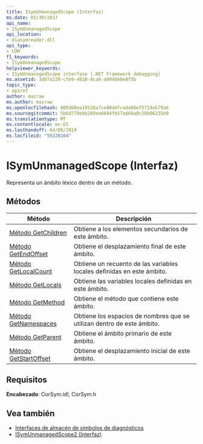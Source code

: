 ```yaml
---
title: ISymUnmanagedScope (Interfaz)
ms.date: 03/30/2017
api_name:
- ISymUnmanagedScope
api_location:
- diasymreader.dll
api_type:
- COM
f1_keywords:
- ISymUnmanagedScope
helpviewer_keywords:
- ISymUnmanagedScope interface [.NET Framework debugging]
ms.assetid: 3db7a220-cfe9-4810-8ca8-a094bb8e0f5b
topic_type:
- apiref
author: mairaw
ms.author: mairaw
ms.openlocfilehash: 809368ea19528a7ce00d4fcada06ef5724eb79a6
ms.sourcegitcommit: 5b6d778ebb269ee6684fb57ad69a8c28b06235b9
ms.translationtype: MT
ms.contentlocale: es-ES
ms.lasthandoff: 04/08/2019
ms.locfileid: "59228164"
---
```

# <a name="isymunmanagedscope-interface"></a>ISymUnmanagedScope (Interfaz)
Representa un ámbito léxico dentro de un método.  
  
## <a name="methods"></a>Métodos  
  
|Método|Descripción|  
|------------|-----------------|  
|[Método GetChildren](../../../../docs/framework/unmanaged-api/diagnostics/isymunmanagedscope-getchildren-method.md)|Obtiene a los elementos secundarios de este ámbito.|  
|[Método GetEndOffset](../../../../docs/framework/unmanaged-api/diagnostics/isymunmanagedscope-getendoffset-method.md)|Obtiene el desplazamiento final de este ámbito.|  
|[Método GetLocalCount](../../../../docs/framework/unmanaged-api/diagnostics/isymunmanagedscope-getlocalcount-method.md)|Obtiene un recuento de las variables locales definidas en este ámbito.|  
|[Método GetLocals](../../../../docs/framework/unmanaged-api/diagnostics/isymunmanagedscope-getlocals-method.md)|Obtiene las variables locales definidas en este ámbito.|  
|[Método GetMethod](../../../../docs/framework/unmanaged-api/diagnostics/isymunmanagedscope-getmethod-method.md)|Obtiene el método que contiene este ámbito.|  
|[Método GetNamespaces](../../../../docs/framework/unmanaged-api/diagnostics/isymunmanagedscope-getnamespaces-method.md)|Obtiene los espacios de nombres que se utilizan dentro de este ámbito.|  
|[Método GetParent](../../../../docs/framework/unmanaged-api/diagnostics/isymunmanagedscope-getparent-method.md)|Obtiene el ámbito primario de este ámbito.|  
|[Método GetStartOffset](../../../../docs/framework/unmanaged-api/diagnostics/isymunmanagedscope-getstartoffset-method.md)|Obtiene el desplazamiento inicial de este ámbito.|  
  
## <a name="requirements"></a>Requisitos  
 **Encabezado**: CorSym.idl, CorSym.h  
  
## <a name="see-also"></a>Vea también

- [Interfaces de almacén de símbolos de diagnósticos](../../../../docs/framework/unmanaged-api/diagnostics/diagnostics-symbol-store-interfaces.md)
- [ISymUnmanagedScope2 (Interfaz)](../../../../docs/framework/unmanaged-api/diagnostics/isymunmanagedscope2-interface.md)
